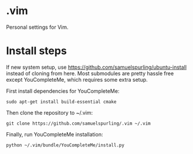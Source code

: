 # .vim

Personal settings for Vim.

# Install steps
If new system setup, use https://github.com/samuelspurling/ubuntu-install instead of cloning from here.
Most submodules are pretty hassle free except YouCompleteMe, which requires some extra setup.

First install dependencies for YouCompleteMe:
```
sudo apt-get install build-essential cmake
```

Then clone the repository to ~/.vim:
```
git clone https://github.com/samuelspurling/.vim ~/.vim
```

Finally, run YouCompleteMe installation:
```
python ~/.vim/bundle/YouCompleteMe/install.py
```

